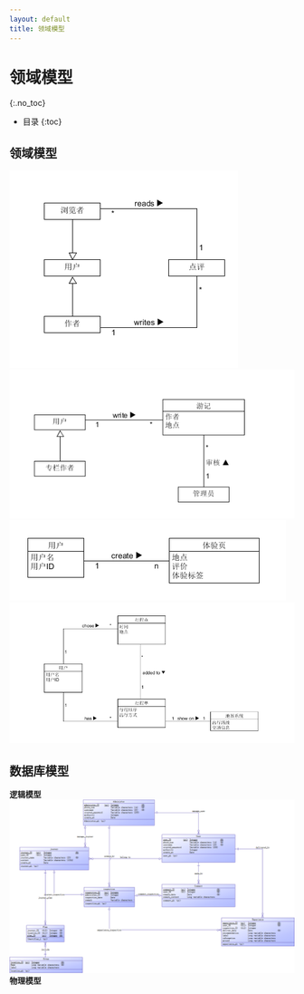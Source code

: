 ```yaml
---
layout: default
title: 领域模型
---
```


# 领域模型
{:.no_toc}

* 目录
{:toc}

## 领域模型
![](https://github.com/jupiter-sysu/jupiter-document/blob/master/assets/pics/domain1.png)
![](https://github.com/jupiter-sysu/jupiter-document/blob/master/assets/pics/domain2.png)
![](https://github.com/jupiter-sysu/jupiter-document/blob/master/assets/pics/domain3.png)
![](https://github.com/jupiter-sysu/jupiter-document/blob/master/assets/pics/domain4.png)

## 数据库模型
**逻辑模型**
![](https://github.com/jupiter-sysu/jupiter-document/blob/master/assets/pics/logical.png)
**物理模型**